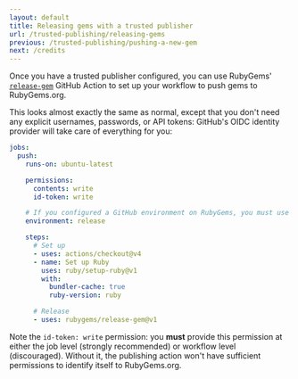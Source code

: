 ```yaml
---
layout: default
title: Releasing gems with a trusted publisher
url: /trusted-publishing/releasing-gems
previous: /trusted-publishing/pushing-a-new-gem
next: /credits
---
```


Once you have a trusted publisher configured, you can use RubyGems' [`release-gem`](https://github.com/rubygems/release-gem) GitHub Action to set up your workflow to push gems to RubyGems.org.

This looks almost exactly the same as normal, except that you don't need any explicit usernames, passwords, or API tokens: GitHub's OIDC identity provider will take care of everything for you:

```yaml
jobs:
  push:
    runs-on: ubuntu-latest

    permissions:
      contents: write
      id-token: write

    # If you configured a GitHub environment on RubyGems, you must use it here.
    environment: release

    steps:
      # Set up
      - uses: actions/checkout@v4
      - name: Set up Ruby
        uses: ruby/setup-ruby@v1
        with:
          bundler-cache: true
          ruby-version: ruby

      # Release
      - uses: rubygems/release-gem@v1
```

Note the `id-token: write` permission: you **must** provide this permission at either the job level (strongly recommended) or workflow level (discouraged). Without it, the publishing action won't have sufficient permissions to identify itself to RubyGems.org.
